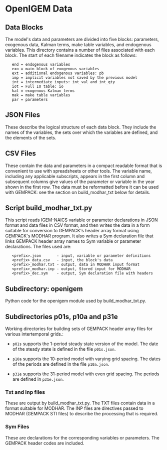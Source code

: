 # OpenIGEM Data

## Data Blocks

The model's data and parameters are divided into five blocks: parameters,
exogenous data, Kalman terms, make table variables, and endogenous 
variables. This directory contains a number of files associated with 
each block. The start of each filename indicates the block as follows:
```
   end = endogenous variables
   exo = main block of exogenous variables
   ext = additional endogenous variables: pb
   imp = implicit variables not saved by the previous model
   int = intermediate inputs: int_val and int_qty
   iot = Full IO table: io
   kal = exogenous Kalman terms
   mak = make table variables
   par = parameters
```

## JSON Files

These describe the logical structure of each data block. They include the
names of the variables, the sets over which the variables are defined, and
the elements of the sets.

## CSV Files

These contain the data and parameters in a compact readable format that 
is convenient to use with spreadsheets or other tools. The variable name, 
including any applicable subscripts, appears in the first column and 
subsequent columns give values of the parameter or variable in the year 
shown in the first row. The data must be reformatted before it can be used 
with GEMPACK: see the section on build_modhar_txt below for details. 

## Script build_modhar_txt.py

This script reads IGEM-NAICS variable or parameter declarations in JSON 
format and data files in CSV format, and then writes the data in a form
suitable for conversion to GEMPACK's header array format using GEMPACK's 
MODHAR program. It also writes a Sym declaration file that links GEMPACK 
header array names to Sym variable or parameter declarations. The files
used are:
```
   <prefix>.json       - input, variable or parameter definitions
   <prefix>_data.csv   - input, the block's data
   <prefix>_modhar.txt - output, data in MODHAR input format
   <prefix>_modhar.inp - output, Stored input for MODHAR
   <prefix>_dec.sym    - output, Sym declaration file with headers
```

## Subdirectory: openigem

Python code for the openigem module used by build_modhar_txt.py.

## Subdirectories p01s, p10a and p31e

Working directories for building sets of GEMPACK header array files
for various intertemporal grids.:

+ `p01s` supports the 1-period steady state version of the model. The 
    date of the steady state is defined in the file `p01s.json`.
    
+ `p10a` supports the 10-period model with varying grid spacing. The 
   dates of the periods are defined in the file `p10a.json`.
   
+ `p31e` supports the 31-period model with even grid spacing. The 
  periods are defined in `p31e.json`.

### Txt and Inp files

These are output by build_modhar_txt.py. The TXT files contain data 
in a format suitable for MODHAR. The INP files are directives passed
to MODHAR (GEMPACK STI files) to describe the processing that is 
required.

### Sym Files

These are declarations for the corresponding variables or parameters.
The GEMPACK header codes are included.
